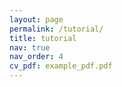 ```yaml
---
layout: page
permalink: /tutorial/
title: tutorial
nav: true
nav_order: 4
cv_pdf: example_pdf.pdf
---
```

